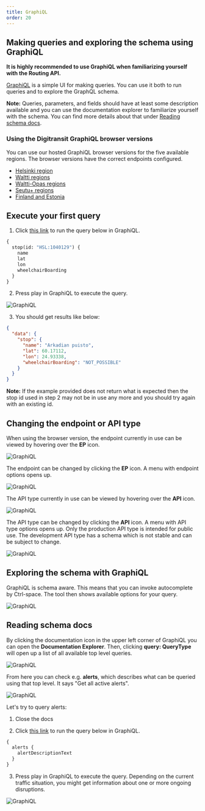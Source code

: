 ```yaml
---
title: GraphiQL
order: 20
---
```


## Making queries and exploring the schema using GraphiQL

**It is highly recommended to use GraphiQL when familiarizing yourself with the Routing API.**

[GraphiQL](https://github.com/graphql/graphiql) is a simple UI for making queries. You can use it both to run queries and to explore the GraphQL schema.

**Note:** Queries, parameters, and fields should have at least some description available and you can use the documentation explorer to familiarize yourself with the schema. You can find more details about that under [Reading schema docs](#reading-schema-docs).

### Using the Digitransit GraphiQL browser versions

You can use our hosted GraphiQL browser versions for the five available regions. The browser versions have the correct endpoints configured.
   * [Helsinki region](https://api.digitransit.fi/graphiql/hsl/v2/gtfs/v1)
   * [Waltti regions](https://api.digitransit.fi/graphiql/waltti/v2/gtfs/v1)
   * [Waltti-Opas regions](https://api.digitransit.fi/graphiql/waltti-alt/v2/gtfs/v1)
   * [Seutu+ regions](https://api.digitransit.fi/graphiql/varely/v2/gtfs/v1)
   * [Finland and Estonia](https://api.digitransit.fi/graphiql/finland/v2/gtfs/v1)

## Execute your first query

1. Click [this link](https://api.digitransit.fi/graphiql/hsl/v2/gtfs/v1?query=%7B%0A%20%20stop(id%3A%20%22HSL%3A1040129%22)%20%7B%0A%20%20%20%20name%0A%20%20%20%20lat%0A%20%20%20%20lon%0A%20%20%20%20wheelchairBoarding%0A%20%20%7D%0A%7D) to run the query below in GraphiQL.

```graphql
{
  stop(id: "HSL:1040129") {
    name
    lat
    lon
    wheelchairBoarding
  }
}
```

2. Press play in GraphiQL to execute the query.

![GraphiQL](./GraphiQL.png)

3. You should get results like below:

```json
{
  "data": {
    "stop": {
      "name": "Arkadian puisto",
      "lat": 60.17112,
      "lon": 24.93338,
      "wheelchairBoarding": "NOT_POSSIBLE"
    }
  }
}
```
**Note:** If the example provided does not return what is expected then the stop id used in step 2 may not be in use any more and you should try again with an existing id.

## Changing the endpoint or API type

When using the browser version, the endpoint currently in use can be viewed by hovering over the **EP** icon.

![GraphiQL](./GraphiQL-endpoint-hovering.png)

The endpoint can be changed by clicking the **EP** icon. A menu with endpoint options opens up.

![GraphiQL](./GraphiQL-endpoint.png)

The API type currently in use can be viewed by hovering over the **API** icon.

![GraphiQL](./GraphiQL-api-hovering.png)

The API type can be changed by clicking the **API** icon. A menu with API type options opens up. Only the production API type is intended for public use. The development API type has a schema which is not stable and can be subject to change.

![GraphiQL](./GraphiQL-api.png)

## Exploring the schema with GraphiQL

GraphiQL is schema aware. This means that you can invoke autocomplete by Ctrl-space. The tool then shows available options for your query.

![GraphiQL](./GraphiQL-autocomplete.png)

## Reading schema docs

By clicking the documentation icon in the upper left corner of GraphiQL you can open the **Documentation Explorer**. Then, clicking **query: QueryType** will open up a list of all available top level queries.

![GraphiQL](./GraphiQL-docs.png)

From here you can check e.g. **alerts**, which describes what can be queried using that top level. It says "Get all active alerts".

![GraphiQL](./GraphiQL-alerts.png)

Let's try to query alerts:

1. Close the docs

2. Click [this link](https://api.digitransit.fi/graphiql/hsl/v2/gtfs/v1?query=%7B%0A%20%20alerts%20%7B%0A%20%20%20%20alertDescriptionText%0A%20%20%7D%0A%7D) to run the query below in GraphiQL.

```graphql
{
  alerts {
    alertDescriptionText
  }
}
```

3. Press play in GraphiQL to execute the query. Depending on the current traffic situation, you might get information about one or more ongoing disruptions.

![GraphiQL](./GraphiQL-alerts-results.png)
